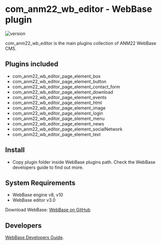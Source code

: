 # com_anm22_wb_editor - WebBase plugin
![version](https://img.shields.io/badge/version-3.31-blue)

com_anm22_wb_editor is the main plugins collection of ANM22 WebBase CMS.

## Plugins included
*	com_anm22_wb_editor_page_element_box
*	com_anm22_wb_editor_page_element_button
*	com_anm22_wb_editor_page_element_contact_form
*	com_anm22_wb_editor_page_element_download
*	com_anm22_wb_editor_page_element_events
*	com_anm22_wb_editor_page_element_html
*	com_anm22_wb_editor_page_element_image
*	com_anm22_wb_editor_page_element_login
*	com_anm22_wb_editor_page_element_menu
*	com_anm22_wb_editor_page_element_news
*	com_anm22_wb_editor_page_element_socialNetwork
*	com_anm22_wb_editor_page_element_text

## Install
*	Copy plugin folder inside WebBase plugins path. Check the WebBase developers guide to find out more.

## System Requirements
*	WebBase engine v8, v10
*	WebBase editor v3.0

Download WebBase: [WebBase on GitHub](https://github.com/ANM22/WebBase)

## Developers
[WebBase Developers Guide](https://www.anm22.it/it/webbase-developers/).